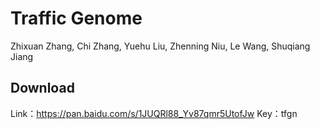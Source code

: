 

# Traffic Genome

Zhixuan Zhang, Chi Zhang, Yuehu Liu, Zhenning Niu, Le Wang, Shuqiang Jiang


## Download

Link：https://pan.baidu.com/s/1JUQRl88_Yv87qmr5UtofJw 
Key：tfgn 
